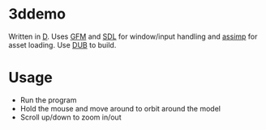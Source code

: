 # 3ddemo
Written in [D](https://dlang.org).
Uses [GFM](https://github.com/d-gamedev-team/gfm) and [SDL](http://libsdl.org/) for window/input handling and [assimp](https://github.com/assimp/assimp) for asset loading.
Use [DUB](https://github.com/D-Programming-Language/dub) to build.

# Usage
+ Run the program
+ Hold the mouse and move around to orbit around the model
+ Scroll up/down to zoom in/out
